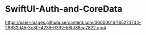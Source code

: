 # SwiftUI-Auth-and-CoreData

https://user-images.githubusercontent.com/36000616/165274734-29632d45-3c80-4239-9392-56bf88ea7822.mp4

